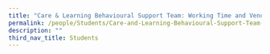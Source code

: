 ```yaml
---
title: "Care & Learning Behavioural Support Team: Working Time and Venue"
permalink: /people/Students/Care-and-Learning-Behavioural-Support-Team-Working-Time-and-Venue/permalink/
description: ""
third_nav_title: Students
---
```


